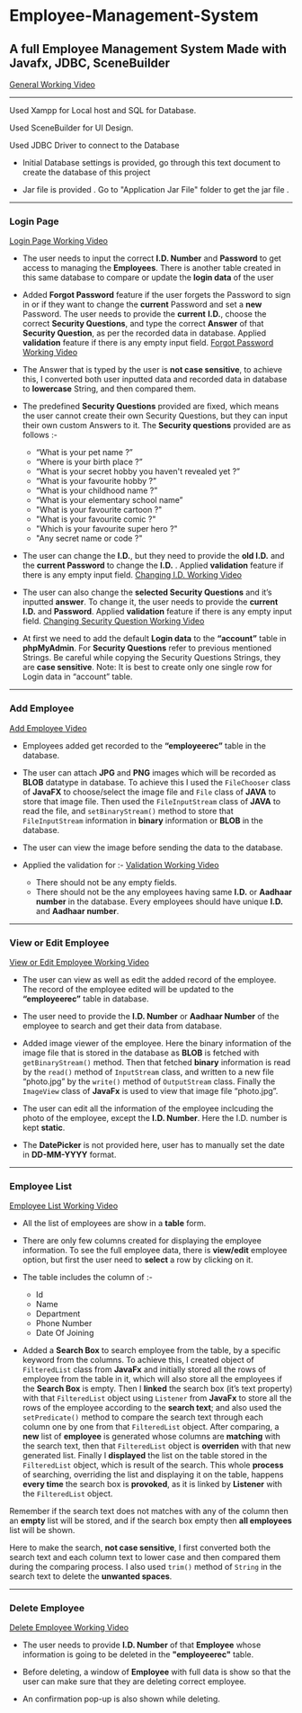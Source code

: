 # Employee-Management-System

## A full Employee Management System Made with Javafx, JDBC, SceneBuilder 
[General Working Video](https://drive.google.com/file/d/1eYKUkd1Y6SVF2VJs_pY8e2HqofpPKZ-t/view?usp=sharing)
___

Used Xampp for Local host and SQL for Database.

Used SceneBuilder for UI Design.

Used JDBC Driver to connect to the Database

* Initial Database settings is provided, go through this text document to create the database of this project

* Jar file is provided . Go to "Application Jar File" folder to get the jar file . 

___

### Login Page 
[Login Page Working Video](https://drive.google.com/file/d/17BN2U7M_heY2Xy87ZVNvY4K7nYQCF9BQ/view?usp=sharing)  

- The user needs to input the correct **I.D. Number** and **Password** to get access to managing the 
**Employees**. There is another table created in this same database to compare or update the **login data**
of the user

- Added **Forgot Password** feature if the user forgets the Password to sign in or if they want to change 
the **current** Password and set a **new** Password. The user needs to provide the **current** **I.D.**, choose the 
correct **Security Questions**, and type the correct **Answer** of that **Security Question**, as per the recorded 
data in database. Applied **validation** feature if there is any empty input field. [Forgot Password Working Video](https://drive.google.com/file/d/1qalZMev6BYZ4PGUe5WJfymOH3p-amBna/view?usp=sharing) 

- The Answer that is typed by the user is **not case sensitive**, to achieve this, I converted both user 
inputted data and recorded data in database to **lowercase** String, and then compared them.

- The predefined **Security Questions** provided are fixed, which means the user cannot create their own 
Security Questions, but they can input their own custom Answers to it. The **Security questions** provided 
are as follows :- 
  - “What is your pet name ?”
  - “Where is your birth place ?”
  - “What is your secret hobby you haven't revealed yet ?”
  - “What is your favourite hobby ?”
  - “What is your childhood name ?”
  - “What is your elementary school name”
  - "What is your favourite cartoon ?"
  - "What is your favourite comic ?"
  - "Which is your favourite super hero ?"
  - "Any secret name or code ?"
  
- The user can change the **I.D.**, but they need to provide the **old I.D.** and the **current Password** to change 
the **I.D.** . Applied **validation** feature if there is any empty input field. [Changing I.D. Working Video](https://drive.google.com/file/d/1PhljgwW0H_xMSib-FZXLzr8lYTv7HY-2/view?usp=sharing)

- The user can also change the **selected Security Questions** and it’s inputted **answer**. To change it, the 
user needs to provide the **current I.D.** and **Password**. Applied **validation** feature if there is any empty 
input field. [Changing Security Question Working Video](https://drive.google.com/file/d/1i6E5XTVyRVW0o0WTVFTnEjKbSSe4j-N3/view?usp=sharing)

- At first we need to add the default **Login data** to the **“account”** table in **phpMyAdmin**. For **Security 
Questions** refer to previous mentioned Strings. Be careful while copying the Security Questions Strings, 
they are **case sensitive**. Note: It is best to create only one single row for Login data in “account” table.

___

### Add Employee

[Add Employee Video](https://drive.google.com/file/d/1wcthC6-83OlJcki1m2x0IBkt-VOFqcdF/view?usp=sharing)

- Employees added get recorded to the **“employeerec”** table in the database.

- The user can attach **JPG** and **PNG** images which will be recorded as **BLOB** datatype in 
database. To achieve this I used the `FileChooser` class of **JavaFX** to choose/select the 
image file and `File` class of **JAVA** to store that image file. Then used the `FileInputStream`
class of **JAVA** to read the file, and `setBinaryStream()` method to store that 
`FileInputStream` information in **binary** information or **BLOB** in the database.

- The user can view the image before sending the data to the database.

- Applied the validation for :- [Validation Working Video](https://drive.google.com/file/d/18_Ebv6oqCCgLfXgHCAAMlzEWH1mm8FCB/view?usp=sharing)
  - There should not be any empty fields.
  - There should not be the any employees having same **I.D.** or **Aadhaar number** in 
the database. Every employees should have unique **I.D.** and **Aadhaar number**.
___

### View or Edit Employee
[View or Edit Employee Working Video](https://drive.google.com/file/d/1S7D2YSDk1dHwC3Lvbbf9dpE1eNtlE8jY/view?usp=sharing)

- The user can view as well as edit the added record of the employee. The record of the 
employee edited will be updated to the **“employeerec”** table in database.

- The user need to provide the **I.D. Number** or **Aadhaar Number** of the employee to 
search and get their data from database.

- Added image viewer of the employee. Here the binary information of the image file that 
is stored in the database as **BLOB** is fetched with `getBinaryStream()` method. Then that 
fetched **binary** information is read by the `read()` method of `InputStream` class, and 
written to a new file “photo.jpg” by the `write()` method of `OutputStream` class. Finally 
the `ImageView` class of **JavaFx** is used to view that image file “photo.jpg”.

- The user can edit all the information of the employee inclcuding the photo of the 
employee, except the **I.D. Number**. Here the I.D. number is kept **static**.

- The **DatePicker** is not provided here, user has to manually set the date in 
**DD-MM-YYYY** format.

___

### Employee List
[Employee List Working Video](https://drive.google.com/file/d/1kHRHG8IPT2MfOWr7X2pHp3NHKrXReFn6/view?usp=sharing)

- All the list of employees are show in a **table** form.

- There are only few columns created for displaying the employee information. To see 
the full employee data, there is **view/edit** employee option, but first the user need to 
**select** a row by clicking on it.

- The table includes the column of :-
  - Id
  - Name
  - Department
  - Phone Number
  - Date Of Joining

- Added a **Search Box** to search employee from the table, by a specific keyword from the 
columns. To achieve this, I created object of `FilteredList` class from **JavaFx** and initially 
stored all the rows of employee from the table in it, which will also store all the 
employees if the **Search Box** is empty. Then I **linked** the search box (it’s text property) 
with that `FilteredList` object using `Listener` from **JavaFx** to store all the rows of the 
employee according to the **search text**; and also used the `setPredicate()` method to 
compare the search text through each column one by one from that `FilteredList` object. 
After comparing, a **new** list of **employee** is generated whose columns are **matching** with 
the search text, then that `FilteredList` object is **overriden** with that new generated list. 
Finally I **displayed** the list on the table stored in the `FilteredList` object, which is result of 
the search. This whole **process** of searching, overriding the list and displaying it on the 
table, happens **every time** the search box is **provoked**, as it is linked by **Listener** with the 
`FilteredList` object.

Remember if the search text does not matches with any of the column then an **empty** 
list will be stored, and if the search box empty then **all employees** list will be shown.

Here to make the search, **not case sensitive**, I first converted both the search text and 
each column text to lower case and then compared them during the comparing process. 
I also used `trim()` method of `String` in the search text to delete the **unwanted spaces**.


___

### Delete Employee
[Delete Employee Working Video](https://drive.google.com/file/d/1OkeFmwg-oYHxaetIst1yn0jHEgybD24K/view?usp=sharing)

- The user needs to provide **I.D. Number** of that **Employee** whose information is going to be deleted in the **"employeerec"** table.

- Before deleting, a window of **Employee** with full data is show so that the user can make sure that they are deleting correct employee.

- An confirmation pop-up is also shown while deleting.
 
